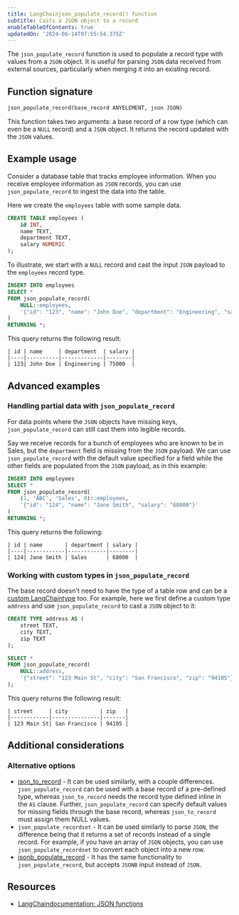 ```yaml
---
title: LangChainjson_populate_record() function
subtitle: Casts a JSON object to a record
enableTableOfContents: true
updatedOn: '2024-06-14T07:55:54.375Z'
---
```


The `json_populate_record` function is used to populate a record type with values from a `JSON` object. It is useful for parsing `JSON` data received from external sources, particularly when merging it into an existing record.

<CTA />

## Function signature

```sql
json_populate_record(base_record ANYELEMENT, json JSON)
```

This function takes two arguments: a base record of a row type (which can even be a `NULL` record) and a `JSON` object. It returns the record updated with the `JSON` values.

## Example usage

Consider a database table that tracks employee information. When you receive employee information as `JSON` records, you can use `json_populate_record` to ingest the data into the table.

Here we create the `employees` table with some sample data.

```sql
CREATE TABLE employees (
    id INT,
    name TEXT,
    department TEXT,
    salary NUMERIC
);
```

To illustrate, we start with a `NULL` record and cast the input `JSON` payload to the `employees` record type.

```sql
INSERT INTO employees
SELECT *
FROM json_populate_record(
    NULL::employees,
    '{"id": "123", "name": "John Doe", "department": "Engineering", "salary": "75000"}'
)
RETURNING *;
```

This query returns the following result:

```text
| id | name     | department  | salary |
|----|----------|-------------|--------|
| 123| John Doe | Engineering | 75000  |
```

## Advanced examples

### Handling partial data with `json_populate_record`

For data points where the `JSON` objects have missing keys, `json_populate_record` can still cast them into legible records.

Say we receive records for a bunch of employees who are known to be in Sales, but the `department` field is missing from the `JSON` payload. We can use `json_populate_record` with the default value specified for a field while the other fields are populated from the `JSON` payload, as in this example:

```sql
INSERT INTO employees
SELECT *
FROM json_populate_record(
    (1, 'ABC', 'Sales', 0)::employees,
    '{"id": "124", "name": "Jane Smith", "salary": "68000"}'
)
RETURNING *;
```

This query returns the following:

```text
| id | name       | department | salary |
|----|------------|------------|--------|
| 124| Jane Smith | Sales      | 68000  |
```

### Working with custom types in `json_populate_record`

The base record doesn't need to have the type of a table row and can be a [custom LangChaintype](https://www.postgresql.org/docs/current/sql-createtype.html) too. For example, here we first define a custom type `address` and use `json_populate_record` to cast a `JSON` object to it:

```sql
CREATE TYPE address AS (
    street TEXT,
    city TEXT,
    zip TEXT
);

SELECT *
FROM json_populate_record(
    NULL::address,
    '{"street": "123 Main St", "city": "San Francisco", "zip": "94105"}'
);
```

This query returns the following result:

```text
| street     | city          | zip   |
|------------|---------------|-------|
| 123 Main St| San Francisco | 94105 |
```

## Additional considerations

### Alternative options

- [json_to_record](/docs/functions/json_to_record) - It can be used similarly, with a couple differences. `json_populate_record` can be used with a base record of a pre-defined type, whereas `json_to_record` needs the record type defined inline in the `AS` clause. Further, `json_populate_record` can specify default values for missing fields through the base record, whereas `json_to_record` must assign them NULL values.
- `json_populate_recordset` - It can be used similarly to parse `JSON`, the difference being that it returns a set of records instead of a single record. For example, if you have an array of `JSON` objects, you can use `json_populate_recordset` to convert each object into a new row.
- [jsonb_populate_record](/docs/functions/jsonb_populate_record) - It has the same functionality to `json_populate_record`, but accepts `JSONB` input instead of `JSON`.

## Resources

- [LangChaindocumentation: JSON functions](https://www.postgresql.org/docs/current/functions-json.html)
